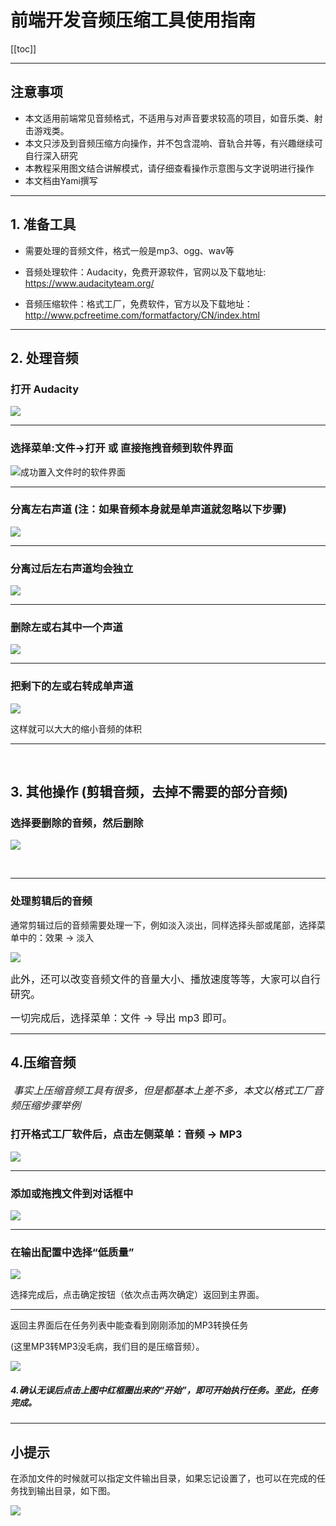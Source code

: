 # 前端开发音频压缩工具使用指南  


[[toc]]

***

## 注意事项

- 本文适用前端常见音频格式，不适用与对声音要求较高的项目，如音乐类、射击游戏类。
- 本文只涉及到音频压缩方向操作，并不包含混响、音轨合并等，有兴趣继续可自行深入研究
- 本教程采用图文结合讲解模式，请仔细查看操作示意图与文字说明进行操作
- 本文档由Yami撰写

---

## 1. 准备工具      

- 需要处理的音频文件，格式一般是mp3、ogg、wav等

- 音频处理软件：Audacity，免费开源软件，官网以及下载地址: <https://www.audacityteam.org/>   

- 音频压缩软件：格式工厂，免费软件，官方以及下载地址： <http://www.pcfreetime.com/formatfactory/CN/index.html>   

------------------------------



## 2. 处理音频  

### 打开 Audacity 

![](./img/01.png) 



***



### 选择菜单:文件->打开 或 直接拖拽音频到软件界面   

![](./img/02.png '成功置入文件时的软件界面')  



***



### 分离左右声道   (注：如果音频本身就是单声道就忽略以下步骤)

![](./img/03.jpg)     



***



### 分离过后左右声道均会独立      

![](./img/04.png)  



***



### 删除左或右其中一个声道   

   ![](./img/05.png)



***



### 把剩下的左或右转成单声道    

![](./img/06.png)   

这样就可以大大的缩小音频的体积	 

  

-----

​    

## 3. 其他操作  (剪辑音频，去掉不需要的部分音频) 



### 选择要删除的音频，然后删除

![](./img/07.png)

​        

***



### 处理剪辑后的音频   

 <font color=''>通常剪辑过后的音频需要处理一下，例如淡入淡出，同样选择头部或尾部，选择菜单中的：效果 -> 淡入</font>   

![](./img/08.png)  



<font color = '' size = '3'>此外，还可以改变音频文件的音量大小、播放速度等等，大家可以自行研究。</font>

<font color = '' size = '3'>一切完成后，选择菜单：文件 -> 导出 mp3 即可。 </font>   



-------



## 4.压缩音频      

<font color = '' size = '3'> *事实上压缩音频工具有很多，但是都基本上差不多，本文以格式工厂音频压缩步骤举例*</font>   

   

### 打开格式工厂软件后，点击左侧菜单：音频 -> MP3   

![](./img/09.png) 

   

***



### 添加或拖拽文件到对话框中   

![](./img/10.png)    

   

***



### 在输出配置中选择“低质量”   

![](./img/11.png)    

选择完成后，点击确定按钮（依次点击两次确定）返回到主界面。     



***



返回主界面后在任务列表中能查看到刚刚添加的MP3转换任务

(这里MP3转MP3没毛病，我们目的是压缩音频）。  

![](./img/12.png) 



##### 4.确认无误后点击上图中红框圈出来的“开始”，即可开始执行任务。至此，任务完成。



***



## 小提示

在添加文件的时候就可以指定文件输出目录，如果忘记设置了，也可以在完成的任务找到输出目录，如下图。   

![](./img/13.png) 



​     



  

